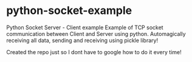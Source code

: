 # python-socket-example
Python Socket Server - Client example
Example of TCP socket communication between Client and Server using python.
Automagically receiving all data, sending and receiving using pickle library!

Created the repo just so I dont have to google how to do it every time!
